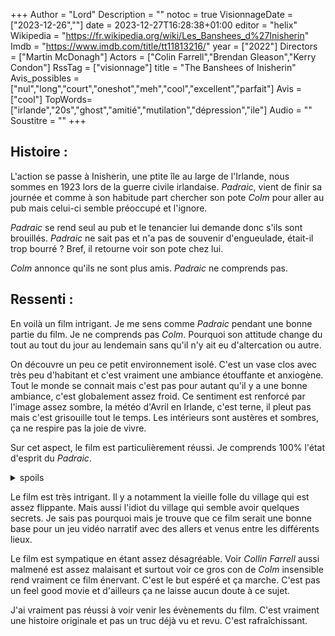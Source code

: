 +++
Author = "Lord"
Description = ""
notoc = true
VisionnageDate = ["2023-12-26",""]
date = 2023-12-27T16:28:38+01:00
editor = "helix"
Wikipedia = "https://fr.wikipedia.org/wiki/Les_Banshees_d%27Inisherin"
Imdb = "https://www.imdb.com/title/tt11813216/"
year = ["2022"]
Directors = ["Martin McDonagh"]
Actors = ["Colin Farrell","Brendan Gleason","Kerry Condon"]
RssTag = ["visionnage"]
title = "The Banshees of Inisherin"
Avis_possibles = ["nul","long","court","oneshot","meh","cool","excellent","parfait"]
Avis = ["cool"] 
TopWords=["irlande","20s","ghost","amitié","mutilation","dépression","ile"]
Audio = ""
Soustitre = ""
+++
## Histoire : 
L'action se passe à Inisherin, une ptite île au large de l'Irlande, nous sommes en 1923 lors de la guerre civile irlandaise.
*Padraic*, vient de finir sa journée et comme à son habitude part chercher son pote *Colm* pour aller au pub mais celui-ci semble préoccupé et l'ignore.

*Padraic* se rend seul au pub et le tenancier lui demande donc s'ils sont brouillés.
*Padraic* ne sait pas et n'a pas de souvenir d'engueulade, était-il trop bourré ?
Bref, il retourne voir son pote chez lui.

*Colm* annonce qu'ils ne sont plus amis.
*Padraic* ne comprends pas.

## Ressenti :
En voilà un film intrigant.
Je me sens comme *Padraic* pendant une bonne partie du film.
Je ne comprends pas *Colm*.
Pourquoi son attitude change du tout au tout du jour au lendemain sans qu'il n'y ait eu d'altercation ou autre.

On découvre un peu ce petit environnement isolé.
C'est un vase clos avec très peu d'habitant et c'est vraiment une ambiance étouffante et anxiogène.
Tout le monde se connait mais c'est pas pour autant qu'il y a une bonne ambiance, c'est globalement assez froid.
Ce sentiment est renforcé par l'image assez sombre, la météo d'Avril en Irlande, c'est terne, il pleut pas mais c'est grisouille tout le temps.
Les intérieurs sont austères et sombres, ça ne respire pas la joie de vivre.

Sur cet aspect, le film est particulièrement réussi.
Je comprends 100% l'état d'esprit du *Padraic*.

<details><summary>spoils</summary>

Son ex-pote *Colm* lui dévoile qu'il ne veut plus perdre de temps avec son amitié.
Leur relation ne lui apporte rien, il souhaite à tout prix laisser un souvenir de lui quand il sera mort et ce n'est pas en étant pote avec *Padraic* que ça arrivera.
Il souhaite donc se consacrer pleinement à la musique.

Après, il ne souhaite pas non plus devenir ennemi avec *Padraic*, juste être neutre.
Mais *Padraic* ne comprends vraiment pas et continue d'aller vers lui constamment.

*Colm* fini de menacer de se couper un doigt à chaque fois qu'il viendra tenter de raviver leur amitié.
C'est une façon de ne pas violenter son ex-ami mais d'affirmer sa volonté et son sérieux.
Cette menace est d'ailleurs prise au sérieux par tous ceux qui assistent à cette altercation.

Bon, je ne vous fais pas la suite.
</details>

Le film est très intrigant.
Il y a notamment la vieille folle du village qui est assez flippante.
Mais aussi l'idiot du village qui semble avoir quelques secrets.
Je sais pas pourquoi mais je trouve que ce film serait une bonne base pour un jeu vidéo narratif avec des allers et venus entre les différents lieux.

Le film est sympatique en étant assez désagréable.
Voir *Collin Farrell* aussi malmené est assez malaisant et surtout voir ce gros con de *Colm* insensible rend vraiment ce film énervant.
C'est le but espéré et ça marche.
C'est pas un feel good movie et d'ailleurs ça ne laisse aucun doute à ce sujet.

J'ai vraiment pas réussi à voir venir les évènements du film.
C'est vraiment une histoire originale et pas un truc déjà vu et revu.
C'est rafraîchissant.
